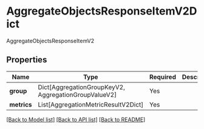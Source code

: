 # AggregateObjectsResponseItemV2Dict

AggregateObjectsResponseItemV2

## Properties
| Name | Type | Required | Description |
| ------------ | ------------- | ------------- | ------------- |
**group** | Dict[AggregationGroupKeyV2, AggregationGroupValueV2] | Yes |  |
**metrics** | List[AggregationMetricResultV2Dict] | Yes |  |


[[Back to Model list]](../../../README.md#models-v1-link) [[Back to API list]](../../../README.md#apis-v1-link) [[Back to README]](../../../README.md)
